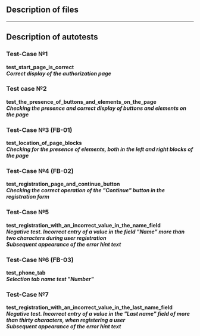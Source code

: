 ## Description of files
------
## Description of autotests
### Test-Case №1
**test_start_page_is_correct**  
***Correct display of the authorization page***    
  

### Test case №2
**test_the_presence_of_buttons_and_elements_on_the_page**  
***Checking the presence and correct display of buttons and elements on the page***  
### Test-Case №3 (FB-01) 
**test_location_of_page_blocks**  
***Checking for the presence of elements, both in the left and right blocks of the page***   
### Test-Case №4 (FB-02)  
**test_registration_page_and_continue_button**  
***Checking the correct operation of the "Continue" button in the registration form***   
### Test-Case №5  
**test_registration_with_an_incorrect_value_in_the_name_field**   
***Negative test. Incorrect entry of a value in the field "Name" more than two characters during user registration  
Subsequent appearance of the error hint text***    
### Test-Case №6 (FB-03)
**test_phone_tab**  
***Selection tab name test "Number"***  
### Test-Case №7  
**test_registration_with_an_incorrect_value_in_the_last_name_field**  
***Negative test. Incorrect entry of a value in the "Last name" field of more than thirty characters, when registering a user   
Subsequent appearance of the error hint text***

